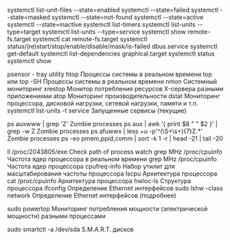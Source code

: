systemctl list-unit-files --state=enabled
systemctl --state=failed
systemctl --state=masked
systemctl --state=not-found
systemctl --state=active
systemctl --state=inactive
systemctl list-timers
systemctl list-units --type=target
systemctl list-units --type=service
systemctl show remote-fs.target
systemctl cat remote-fs.target
systemctl status/(re)start/stop/enable/disable/mask/is-failed dbus.service
systemctl get-default
systemctl list-dependencies graphical.target
systemctl status
systemctl show

psensor - tray utility
htop Процессы системы в реальном времени
top или top -SH Процессы системы в реальном времени
nmon Системный мониторинг
xrestop Монитор потребления ресурсов X-сервера разными приложениями
atop Мониторинг производительности
dstat Мониторинг процессора, дисковой нагрузки, сетевой нагрузки, памяти и т.п.
systemctl list-units -t service Запущенные сервисы (текущие)

ps auxwww | grep 'Z' Zombie processes
ps aux | awk '{ print $8 " " $2 }' | grep -w Z Zombie processes
ps afuwwx | less +u -p'^(\S+\s+){7}Z.*' Zombie processes
ps -eo pmem,ppid,comm | sort -k 1 -r | head -21 | tail -20

ll /proc/2043805/exe Check path of process
watch grep MHz /proc/cpuinfo Частота ядер процессора в реальном времени
grep MHz /proc/cpuinfo Частота ядер процессора
cpufreq-info Набор утилит для масштабирования частоты процессора
lscpu Архитектура процессора
cat /proc/cpuinfo Архитектура процессора
hwloc-ls Структура процессора
ifconfig Определение Ethernet интерфейсов
sudo lshw -class network Определение Ethernet интерфейсов (подробнее)

sudo powertop Мониторинг потребления мощности (электрической мощности) разными процессами

sudo smartctl -a /dev/sda S.M.A.R.T. дисков
